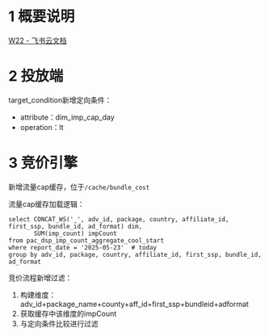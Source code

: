 # 1 概要说明

  ﻿[​⁠​‍‌‬‬​‍⁠​​‍‌‬‬​⁠​​﻿​​﻿​‍​‌​​​⁠​⁠​⁠﻿‌​‌​‬‌​​⁠​‬W22 - 飞书云文档](https://biu6ihvvco.feishu.cn/wiki/XRaWwVCNEi0fUEkQ3lscscLHnye)

# 2 投放端
target_condition新增定向条件：
- attribute：dim_imp_cap_day
- operation：lt

# 3 竞价引擎
新增流量cap缓存，位于`/cache/bundle_cost`

  流量cap缓存加载逻辑：
```mysql
select CONCAT_WS('_', adv_id, package, country, affiliate_id, first_ssp, bundle_id, ad_format) dim,  
       SUM(imp_count) impCount  
from pac_dsp_imp_count_aggregate_cool_start  
where report_date = '2025-05-23'  # today
group by adv_id, package, country, affiliate_id, first_ssp, bundle_id, ad_format
```

竞价流程新增过滤：
1. 构建维度：adv_id+package_name+county+aff_id+first_ssp+bundleid+adformat
2. 获取缓存中该维度的impCount
3. 与定向条件比较进行过滤
